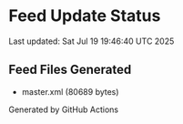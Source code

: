 # Feed Update Status
Last updated: Sat Jul 19 19:46:40 UTC 2025

## Feed Files Generated
- master.xml (80689 bytes)

Generated by GitHub Actions

